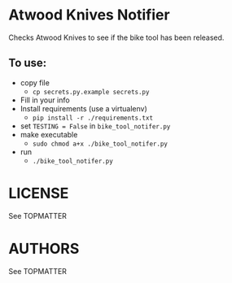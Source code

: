 # Atwood Knives Notifier
Checks Atwood Knives to see if the bike tool has been released.

## To use:
- copy file
    - `cp secrets.py.example secrets.py`
- Fill in your info
- Install requirements (use a virtualenv)
    - `pip install -r ./requirements.txt`
- set `TESTING = False` in `bike_tool_notifer.py`
- make executable
    - `sudo chmod a+x ./bike_tool_notifer.py`
- run
    - `./bike_tool_notifer.py`


# LICENSE
See TOPMATTER

# AUTHORS
See TOPMATTER
